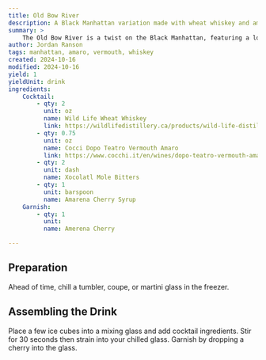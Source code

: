 ```yaml
---
title: Old Bow River
description: A Black Manhattan variation made with wheat whiskey and amaro vermouth.
summary: >
    The Old Bow River is a twist on the Black Manhattan, featuring a local wheat whiskey from Wild Life Distillery in Canmore, Alberta. The sweet, earthy notes of the whiskey blend with the amaro vermouth, offering flavors of banana bread, cherries, and rich chocolate.
author: Jordan Ranson
tags: manhattan, amaro, vermouth, whiskey
created: 2024-10-16
modified: 2024-10-16
yield: 1
yieldUnit: drink
ingredients:
    Cocktail:
        - qty: 2
          unit: oz
          name: Wild Life Wheat Whiskey
          link: https://wildlifedistillery.ca/products/wild-life-distillery-wheat-whisky
        - qty: 0.75
          unit: oz
          name: Cocci Dopo Teatro Vermouth Amaro
          link: https://www.cocchi.it/en/wines/dopo-teatro-vermouth-amaro
        - qty: 2
          unit: dash
          name: Xocolatl Mole Bitters
        - qty: 1
          unit: barspoon
          name: Amarena Cherry Syrup
    Garnish:
        - qty: 1
          unit: 
          name: Amerena Cherry

---
```


## Preparation

Ahead of time, chill a tumbler, coupe, or martini glass in the freezer.

## Assembling the Drink

Place a few ice cubes into a mixing glass and add cocktail ingredients. Stir for 30 seconds then strain into your chilled glass. Garnish by dropping a cherry into the glass.
